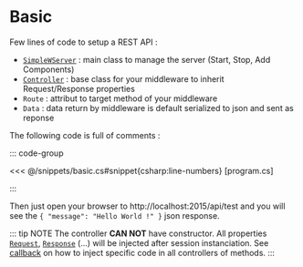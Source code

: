 # Basic

Few lines of code to setup a REST API :
- [`SimpleWServer`](../reference/simplewserver) : main class to manage the server (Start, Stop, Add Components)
- [`Controller`](../reference/controller-overview) : base class for your middleware to inherit Request/Response properties
- `Route` : attribut to target method of your middleware
- `Data` : data return by middleware is default serialized to json and sent as reponse

The following code is full of comments :

::: code-group

<<< @/snippets/basic.cs#snippet{csharp:line-numbers} [program.cs]

:::

Then just open your browser to http://localhost:2015/api/test and you will see the `{ "message": "Hello World !" }` json response.

::: tip NOTE
The controller __CAN NOT__ have constructor. All properties [`Request`](../reference/controller-httprequest),  [`Response`](../reference/controller-httpresponse) (...) will be injected after session instanciation. See [callback](./api-callback) on how to inject specific code in all controllers of methods.
:::
